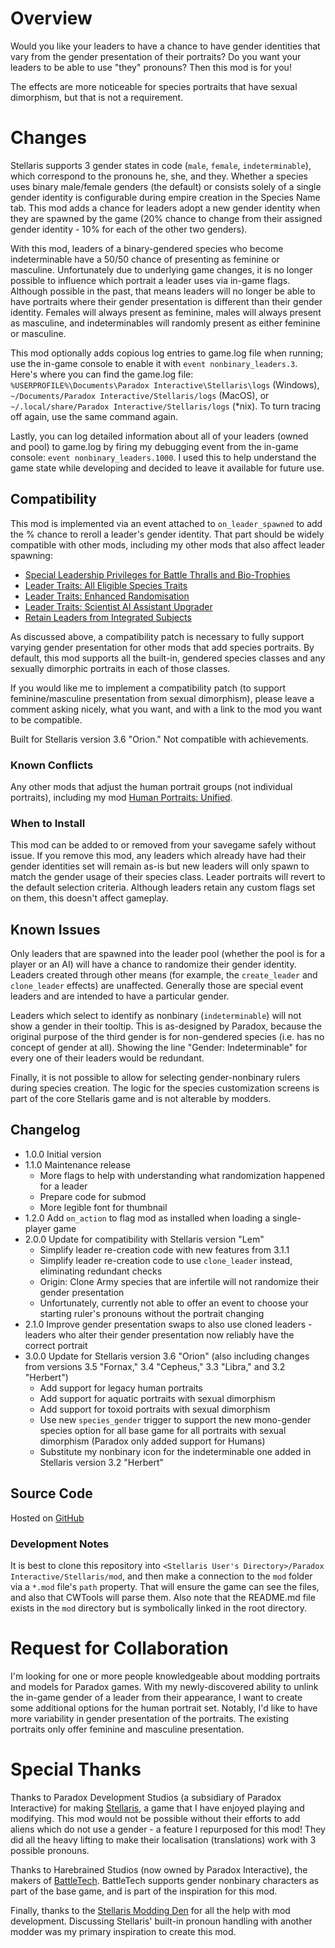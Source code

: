 # Overview

Would you like your leaders to have a chance to have gender identities that vary from the gender presentation of their portraits?  Do you want your leaders to be able to use "they" pronouns?  Then this mod is for you!

The effects are more noticeable for species portraits that have sexual dimorphism, but that is not a requirement.

# Changes

Stellaris supports 3 gender states in code (`male`, `female`, `indeterminable`), which correspond to the pronouns he, she, and they.  Whether a species uses binary male/female genders (the default) or consists solely of a single gender identity is configurable during empire creation in the Species Name tab.  This mod adds a chance for leaders adopt a new gender identity when they are spawned by the game (20% chance to change from their assigned gender identity - 10% for each of the other two genders).

With this mod, leaders of a binary-gendered species who become indeterminable have a 50/50 chance of presenting as feminine or masculine. Unfortunately due to underlying game changes, it is no longer possible to influence which portrait a leader uses via in-game flags. Although possible in the past, that means leaders will no longer be able to have portraits where their gender presentation is different than their gender identity. Females will always present as feminine, males will always present as masculine, and indeterminables will randomly present as either feminine or masculine.

This mod optionally adds copious log entries to game.log file when running; use the in-game console to enable it with `event nonbinary_leaders.3`.  Here's where you can find the game.log file: `%USERPROFILE%\Documents\Paradox Interactive\Stellaris\logs` (Windows), `~/Documents/Paradox Interactive/Stellaris/logs` (MacOS), or `~/.local/share/Paradox Interactive/Stellaris/logs` (*nix).  To turn tracing off again, use the same command again.

Lastly, you can log detailed information about all of your leaders (owned and pool) to game.log by firing my debugging event from the in-game console: `event nonbinary_leaders.1000`.  I used this to help understand the game state while developing and decided to leave it available for future use.

## Compatibility

This mod is implemented via an event attached to `on_leader_spawned` to add the % chance to reroll a leader's gender identity.  That part should be widely compatible with other mods, including my other mods that also affect leader spawning:

* [Special Leadership Privileges for Battle Thralls and Bio-Trophies](https://steamcommunity.com/sharedfiles/filedetails/?id=2496357447)
* [Leader Traits: All Eligible Species Traits](https://steamcommunity.com/sharedfiles/filedetails/?id=2499031295)
* [Leader Traits: Enhanced Randomisation](https://steamcommunity.com/sharedfiles/filedetails/?id=2553806265)
* [Leader Traits: Scientist AI Assistant Upgrader](https://steamcommunity.com/sharedfiles/filedetails/?id=2498166286)
* [Retain Leaders from Integrated Subjects](https://steamcommunity.com/sharedfiles/filedetails/?id=2553818684)

As discussed above, a compatibility patch is necessary to fully support varying gender presentation for other mods that add species portraits.  By default, this mod supports all the built-in, gendered species classes and any sexually dimorphic portraits in each of those classes.

If you would like me to implement a compatibility patch (to support feminine/masculine presentation from sexual dimorphism), please leave a comment asking nicely, what you want, and with a link to the mod you want to be compatible.

Built for Stellaris version 3.6 "Orion."  Not compatible with achievements.

### Known Conflicts

Any other mods that adjust the human portrait groups (not individual portraits), including my mod [Human Portraits: Unified](https://steamcommunity.com/sharedfiles/filedetails/?id=2820018928).

### When to Install

This mod can be added to or removed from your savegame safely without issue.  If you remove this mod, any leaders which already have had their gender identities set will remain as-is but new leaders will only spawn to match the gender usage of their species class.  Leader portraits will revert to the default selection criteria.  Although leaders retain any custom flags set on them, this doesn't affect gameplay.

## Known Issues

Only leaders that are spawned into the leader pool (whether the pool is for a player or an AI) will have a chance to randomize their gender identity.  Leaders created through other means (for example, the `create_leader` and `clone_leader` effects) are unaffected.  Generally those are special event leaders and are intended to have a particular gender.

Leaders which select to identify as nonbinary (`indeterminable`) will not show a gender in their tooltip.  This is as-designed by Paradox, because the original purpose of the third gender is for non-gendered species (i.e. has no concept of gender at all).  Showing the line "Gender: Indeterminable" for every one of their leaders would be redundant.

Finally, it is not possible to allow for selecting gender-nonbinary rulers during species creation.  The logic for the species customization screens is part of the core Stellaris game and is not alterable by modders.

## Changelog

* 1.0.0 Initial version
* 1.1.0 Maintenance release
	* More flags to help with understanding what randomization happened for a leader
	* Prepare code for submod
	* More legible font for thumbnail
* 1.2.0 Add `on_action` to flag mod as installed when loading a single-player game
* 2.0.0 Update for compatibility with Stellaris version "Lem"
	* Simplify leader re-creation code with new features from 3.1.1
	* Simplify leader re-creation code to use `clone_leader` instead, eliminating redundant checks
	* Origin: Clone Army species that are infertile will not randomize their gender presentation
	* Unfortunately, currently not able to offer an event to choose your starting ruler's pronouns without the portrait changing
* 2.1.0 Improve gender presentation swaps to also use cloned leaders - leaders who alter their gender presentation now reliably have the correct portrait
* 3.0.0 Update for Stellaris version 3.6 "Orion" (also including changes from versions 3.5 "Fornax," 3.4 "Cepheus," 3.3 "Libra," and 3.2 "Herbert")
	* Add support for legacy human portraits
	* Add support for aquatic portraits with sexual dimorphism
	* Add support for toxoid portraits with sexual dimorphism
	* Use new `species_gender` trigger to support the new mono-gender species option for all base game for all portraits with sexual dimorphism (Paradox only added support for Humans)
	* Substitute my nonbinary icon for the indeterminable one added in Stellaris version 3.2 "Herbert"

## Source Code

Hosted on [GitHub](https://github.com/corsairmarks/nonbinary_leaders)

### Development Notes

It is best to clone this repository into `<Stellaris User's Directory>/Paradox Interactive/Stellaris/mod`, and then make a connection to the `mod` folder via a `*.mod` file's `path` property.  That will ensure the game can see the files, and also that CWTools will parse them.  Also note that the README.md file exists in the `mod` directory but is symbolically linked in the root directory.

# Request for Collaboration

I'm looking for one or more people knowledgeable about modding portraits and models for Paradox games.  With my newly-discovered ability to unlink the in-game gender of a leader from their appearance, I want to create some additional options for the human portrait set.  Notably, I'd like to have more variability in gender presentation of the portraits.  The existing portraits only offer feminine and masculine presentation.

# Special Thanks

Thanks to Paradox Development Studios (a subsidiary of Paradox Interactive) for making [Stellaris](https://store.steampowered.com/app/281990/Stellaris/), a game that I have enjoyed playing and modifying.  This mod would not be possible without their efforts to add aliens which do not use a gender - a feature I repurposed for this mod!  They did all the heavy lifting to make their localisation (translations) work with 3 possible pronouns.

Thanks to Harebrained Studios (now owned by Paradox Interactive), the makers of [BattleTech](https://store.steampowered.com/app/637090/BATTLETECH/).  BattleTech supports gender nonbinary characters as part of the base game, and is part of the inspiration for this mod.

Finally, thanks to the [Stellaris Modding Den](https://discord.gg/2qjkAF8DY7) for all the help with mod development.  Discussing Stellaris' built-in pronoun handling with another modder was my primary inspiration to create this mod.